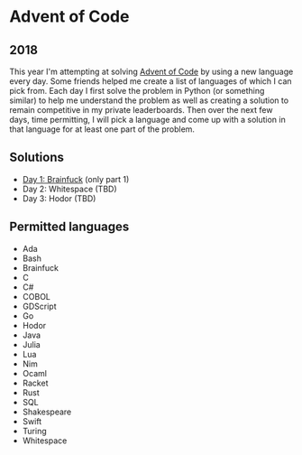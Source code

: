 # Advent of Code

## 2018

This year I'm attempting at solving [Advent of Code](https://adventofcode.com/)
by using a new language every day. Some friends helped me create a list of languages of which I can pick from. Each day I first solve the problem in Python (or something similar) to help me understand the problem as well as creating a solution to remain competitive in my private leaderboards. Then over the next few days, time permitting, I will pick a language and come up with a solution in that language for at least one part of the problem.

## Solutions

- [Day 1: Brainfuck]("2018/Day%201/part1.b") (only part 1)
- Day 2: Whitespace (TBD)
- Day 3: Hodor (TBD)

## Permitted languages

- Ada
- Bash
- Brainfuck
- C
- C#
- COBOL
- GDScript
- Go
- Hodor
- Java
- Julia
- Lua
- Nim
- Ocaml
- Racket
- Rust
- SQL
- Shakespeare
- Swift
- Turing
- Whitespace

